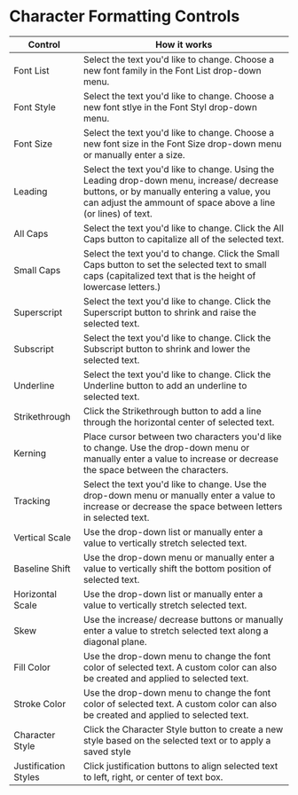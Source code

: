 # Character Formatting Controls

| Control | How it works |
| --- | --- |
| Font List | Select the text you'd like to change. Choose a new font family in the Font List drop-down menu. |
| Font Style | Select the text you'd like to change. Choose a new font stlye in the Font Styl drop-down menu. |
| Font Size | Select the text you'd like to change. Choose a new font size in the Font Size drop-down menu or manually enter a size. |
| Leading | Select the text you'd like to change. Using the Leading drop-down menu, increase/ decrease buttons, or by manually entering a value, you can adjust the ammount of space above a line \(or lines\) of text. |
| All Caps | Select the text you'd like to change. Click the All Caps button to capitalize all of the selected text. |
| Small Caps | Select the text you'd to change. Click the Small Caps button to set the selected text to small caps \(capitalized text that is the height of lowercase letters.\) |
| Superscript | Select the text you'd like to change. Click the Superscript button to shrink and raise the selected text. |
| Subscript | Select the text you'd like to change. Click the Subscript button to shrink and lower the selected text. |
| Underline | Select the text you'd like to change. Click the Underline button to add an underline to selected text. |
| Strikethrough | Click the Strikethrough button to add a line through the horizontal center of selected text. |
| Kerning | Place cursor between two characters you'd like to change. Use the drop-down menu or manually enter a value to increase or decrease the space between the characters. |
| Tracking | Select the text you'd like to change. Use the drop-down menu or manually enter a value to increase or decrease the space between letters in selected text. |
| Vertical Scale | Use the drop-down list or manually enter a value to vertically stretch selected text. |
| Baseline Shift | Use the drop-down menu or manually enter a value to vertically shift the bottom position of selected text. |
| Horizontal Scale | Use the drop-down list or manually enter a value to vertically stretch selected text. |
| Skew | Use the increase/ decrease buttons or manually enter a value to stretch selected text along a diagonal plane. |
| Fill Color | Use the drop-down menu to change the font color of selected text. A custom color can also be created and applied to selected text. |
| Stroke Color | Use the drop-down menu to change the font color of selected text. A custom color can also be created and applied to selected text. |
| Character Style | Click the Character Style button to create a new style based on the selected text or to apply a saved style |
| Justification Styles | Click justification buttons to align selected text to left, right, or center of text box. |




